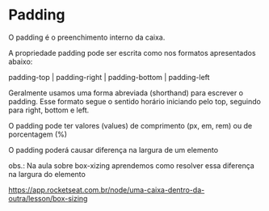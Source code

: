 # Padding

O padding é o preenchimento interno da caixa.

A propriedade padding pode ser escrita como nos formatos apresentados abaixo:

padding-top | padding-right | padding-bottom | padding-left

Geralmente usamos uma forma abreviada (shorthand) para escrever o padding. Esse formato segue o sentido horário iniciando pelo top, seguindo para right, bottom e left.

O padding pode ter valores (values) de comprimento (px, em, rem) ou de porcentagem (%)

O padding poderá causar diferença na largura de um elemento

obs.: Na aula sobre box-xizing aprendemos como resolver essa diferença na largura do elemento

https://app.rocketseat.com.br/node/uma-caixa-dentro-da-outra/lesson/box-sizing